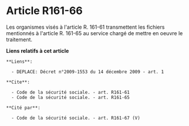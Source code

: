 # Article R161-66

Les organismes visés à l'article R. 161-61 transmettent les fichiers mentionnés à l'article R. 161-65 au service chargé de
mettre en oeuvre le traitement.

**Liens relatifs à cet article**

	**Liens**:

	  - DEPLACE: Décret n°2009-1553 du 14 décembre 2009 - art. 1

	**Cite**:

	  - Code de la sécurité sociale. - art. R161-61
	  - Code de la sécurité sociale. - art. R161-65

	**Cité par**:

	  - Code de la sécurité sociale. - art. R161-67 (V)
